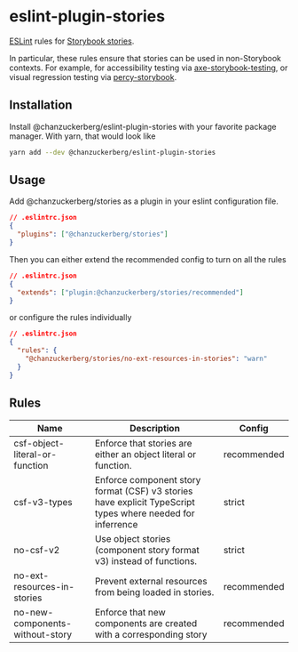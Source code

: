 # eslint-plugin-stories

[ESLint](https://eslint.org/) rules for [Storybook stories](https://storybook.js.org/docs/react/get-started/whats-a-story).

In particular, these rules ensure that stories can be used in non-Storybook contexts. For example, for accessibility testing via [axe-storybook-testing](https://github.com/chanzuckerberg/axe-storybook-testing), or visual regression testing via [percy-storybook](https://github.com/percy/percy-storybook).

## Installation

Install @chanzuckerberg/eslint-plugin-stories with your favorite package manager. With yarn, that would look like

```sh
yarn add --dev @chanzuckerberg/eslint-plugin-stories
```

## Usage

Add @chanzuckerberg/stories as a plugin in your eslint configuration file.

```json
// .eslintrc.json
{
  "plugins": ["@chanzuckerberg/stories"]
}
```

Then you can either extend the recommended config to turn on all the rules

```json
// .eslintrc.json
{
  "extends": ["plugin:@chanzuckerberg/stories/recommended"]
}
```

or configure the rules individually

```json
// .eslintrc.json
{
  "rules": {
    "@chanzuckerberg/stories/no-ext-resources-in-stories": "warn"
  }
}
```

## Rules

| Name                            | Description                                                                                                | Config      |
| ------------------------------- | ---------------------------------------------------------------------------------------------------------- | ----------- |
| csf-object-literal-or-function  | Enforce that stories are either an object literal or function.                                             | recommended |
| csf-v3-types                    | Enforce component story format (CSF) v3 stories have explicit TypeScript types where needed for inferrence | strict      |
| no-csf-v2                       | Use object stories (component story format v3) instead of functions.                                       | strict      |
| no-ext-resources-in-stories     | Prevent external resources from being loaded in stories.                                                   | recommended |
| no-new-components-without-story | Enforce that new components are created with a corresponding story                                         | recommended |
